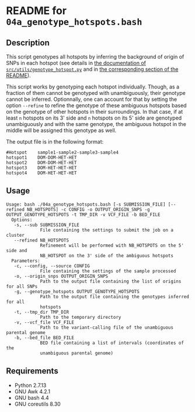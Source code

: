 README for ``04a_genotype_hotspots.bash``
=========================================

Description
-----------

This script genotypes all hotspots by inferring the background of origin of SNPs in each hotspot (see details in [the documentation of ``src/utils/genotype_hotspot.py``](https://github.com/MaudGautier/detect-recombinants-in-F1/blob/master/src/utils/genotype_hotspot.py) and in [the corresponding section of the README](https://github.com/MaudGautier/detect-recombinants-in-F2#genotyping-hotspots)).

This script works by genotyping each hotspot individually. Though, as a fraction of them cannot be genotyped with unambiguously, their genotype cannot be inferred. 
Optionnally, one can account for that by setting the option ``--refine`` to refine the genotype of these ambiguous hotspots based on the genotype of other hotspots in their surroundings. 
In that case, if at least ``n`` hotspots on its 3' side and ``n`` hotspots on its 5' side are genotyped unambiguously and with the same genotype, the ambiguous hotspot in the middle will be assigned this genotype as well.

The output file is in the following format:
```
#Hotspot    sample1-sample2-sample3-sample4
hotspot1    DOM-DOM-HET-HET
hotspot2    DOM-DOM-HET-HET
hotspot3    DOM-HET-HET-HET
hotspot4    DOM-HET-HET-HET
```


Usage
-----

```
Usage: bash ./04a_genotype_hotspots.bash [-s SUBMISSION_FILE] [--refined NB_HOTSPOTS] -c CONFIG -o OUTPUT_ORIGIN_SNPS -g OUTPUT_GENOTYPE_HOTSPOTS -t TMP_DIR -v VCF_FILE -b BED_FILE
  Options:
   -s, --sub SUBMISSION_FILE
             File containing the settings to submit the job on a cluster
   --refined NB_HOTSPOTS
             Refinement will be performed with NB_HOTSPOTS on the 5' side and 
             NB_HOTSPOT on the 3' side of the ambiguous hotspots
  Parameters:
   -c, --config, --source CONFIG
             File containing the settings of the sample processed
   -o, --origin_snps OUTPUT_ORIGIN_SNPS
             Path to the output file containing the list of origins for all SNPs
   -g, --genotype_hotspots OUTPUT_GENOTYPE_HOTSPOTS
             Path to the output file containing the genotypes inferred for all 
             hotspots
   -t, --tmp_dir TMP_DIR
             Path to the temporary directory
   -v, --vcf_file VCF_FILE
             Path to the variant-calling file of the unambiguous parental genome
   -b, --bed_file BED_FILE
             BED file containing a list of intervals (coordinates of the 
             unambiguous parental genome)
```


Requirements
------------

* Python 2.7.13
* GNU Awk 4.2.1
* GNU bash 4.4
* GNU coreutils 8.30

